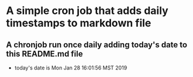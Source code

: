 A simple cron job that adds daily timestamps to markdown file
============================================================
## A chronjob run once daily adding today's date to this README.md file
* today's date is Mon Jan 28 16:01:56 MST 2019
